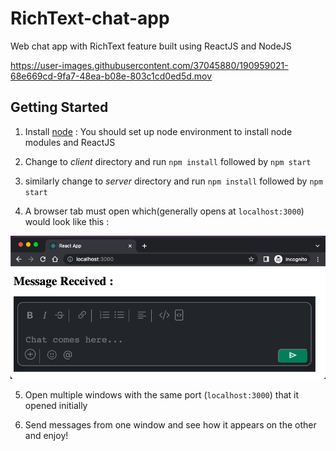 # RichText-chat-app

Web chat app with RichText feature built using ReactJS and NodeJS

<!-- ![video](/media/ChatAppDemoVideo.mov) -->


https://user-images.githubusercontent.com/37045880/190959021-68e669cd-9fa7-48ea-b08e-803c1cd0ed5d.mov




## Getting Started

1. Install [node](https://nodejs.org/en/) : You should set up node environment to install node modules and ReactJS

2. Change to _client_ directory and run `npm install` followed by `npm start`

3. similarly change to _server_ directory and run `npm install` followed by `npm start`

4. A browser tab must open which(generally opens at `localhost:3000`) would look like this :

![InitialImage](/media/InitialImage.png)

5. Open multiple windows with the same port (`localhost:3000`) that it opened initially

6. Send messages from one window and see how it appears on the other and enjoy!
